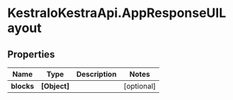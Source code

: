 # KestraIoKestraApi.AppResponseUILayout

## Properties

Name | Type | Description | Notes
------------ | ------------- | ------------- | -------------
**blocks** | **[Object]** |  | [optional] 


